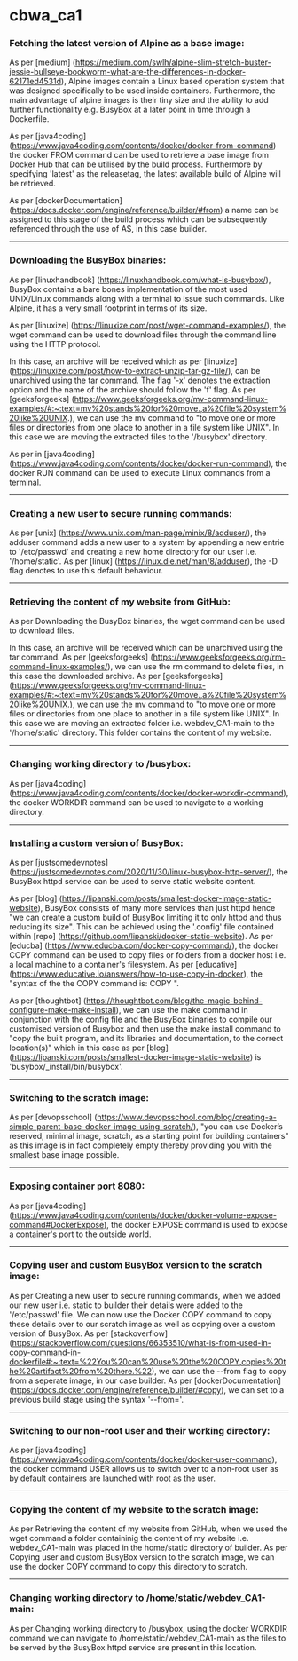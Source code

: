 # cbwa_ca1

### Fetching the latest version of Alpine as a base image: ###
As per [medium] (https://medium.com/swlh/alpine-slim-stretch-buster-jessie-bullseye-bookworm-what-are-the-differences-in-docker-62171ed4531d), Alpine images contain a Linux based operation system that was designed specifically to be used inside containers. Furthermore, the main advantage of alpine images is their tiny size and the ability to add further functionality e.g. BusyBox at a later point in time through a Dockerfile.

As per [java4coding] (https://www.java4coding.com/contents/docker/docker-from-command) the docker FROM command can be used to retrieve a base image from Docker Hub that can be utilised by the build process. Furthermore by specifying 'latest' as the releasetag, the latest available build of Alpine will be retrieved.

As per [dockerDocumentation] (https://docs.docker.com/engine/reference/builder/#from) a name can be assigned to this stage of the build process which can be subsequently referenced through the use of AS, in this case builder.

***
### Downloading the BusyBox binaries: ###
As per [linuxhandbook] (https://linuxhandbook.com/what-is-busybox/), BusyBox contains a bare bones implementation of the most used UNIX/Linux commands along with a terminal to issue such commands. Like Alpine, it has a very small footprint in terms of its size.

As per [linuxize] (https://linuxize.com/post/wget-command-examples/), the wget command can be used to download files through the command line using the HTTP protocol.

In this case, an archive will be received which as per [linuxize] (https://linuxize.com/post/how-to-extract-unzip-tar-gz-file/), can be unarchived using the tar command. The flag '-x' denotes the extraction option and the name of the archive should follow the 'f' flag. As per [geeksforgeeks] (https://www.geeksforgeeks.org/mv-command-linux-examples/#:~:text=mv%20stands%20for%20move.,a%20file%20system%20like%20UNIX.), we can use the mv command to "to move one or more files or directories from one place to another in a file system like UNIX". In this case we are moving the extracted files to the '/busybox' directory.

As per in [java4coding] (https://www.java4coding.com/contents/docker/docker-run-command), the docker RUN command can be used to execute Linux commands from a terminal.

***
### Creating a new user to secure running commands: ###
As per [unix] (https://www.unix.com/man-page/minix/8/adduser/), the adduser command adds a new user to a system by appending a new entrie to '/etc/passwd' and creating a new home directory for our user i.e. '/home/static'. As per [linux] (https://linux.die.net/man/8/adduser), the -D flag denotes to use this default behaviour.

***
### Retrieving the content of my website from GitHub: ###
As per Downloading the BusyBox binaries, the wget command can be used to download files.

In this case, an archive will be received which can be unarchived using the tar command. As per [geeksforgeeks] (https://www.geeksforgeeks.org/rm-command-linux-examples/), we can use the rm command to delete files, in this case the downloaded archive. As per [geeksforgeeks] (https://www.geeksforgeeks.org/mv-command-linux-examples/#:~:text=mv%20stands%20for%20move.,a%20file%20system%20like%20UNIX.), we can use the mv command to "to move one or more files or directories from one place to another in a file system like UNIX". In this case we are moving an extracted folder i.e. webdev_CA1-main to the '/home/static' directory. This folder contains the content of my website.

***
### Changing working directory to /busybox: ###
As per [java4coding] (https://www.java4coding.com/contents/docker/docker-workdir-command), the docker WORKDIR command can be used to navigate to a working directory.

***
### Installing a custom version of BusyBox: ###
As per [justsomedevnotes] (https://justsomedevnotes.com/2020/11/30/linux-busybox-http-server/), the BusyBox httpd service can be used to serve static website content.

As per [blog] (https://lipanski.com/posts/smallest-docker-image-static-website), BusyBox consists of many more services than just httpd hence "we can create a custom build of BusyBox limiting it to only httpd and thus reducing its size". This can be achieved using the '.config' file contained within [repo] (https://github.com/lipanski/docker-static-website). As per [educba] (https://www.educba.com/docker-copy-command/), the docker COPY command can be used to copy files or folders from a docker host i.e. a local machine to a container's filesystem. As per [educative] (https://www.educative.io/answers/how-to-use-copy-in-docker), the "syntax of the the COPY command is: COPY <src> <dest>".

As per [thoughtbot] (https://thoughtbot.com/blog/the-magic-behind-configure-make-make-install), we can use the make command in conjunction with the config file and the BusyBox binaries to compile our customised version of Busybox and then use the make install command to "copy the built program, and its libraries and documentation, to the correct location(s)" which in this case as per [blog] (https://lipanski.com/posts/smallest-docker-image-static-website) is 'busybox/_install/bin/busybox'.

***
### Switching to the scratch image: ###
As per [devopsschool] (https://www.devopsschool.com/blog/creating-a-simple-parent-base-docker-image-using-scratch/), "you can use Docker’s reserved, minimal image, scratch, as a starting point for building containers" as this image is in fact completely empty thereby providing you with the smallest base image possible.

***
### Exposing container port 8080: ###
As per [java4coding] (https://www.java4coding.com/contents/docker/docker-volume-expose-command#DockerExpose), the docker EXPOSE command is used to expose a container's port to the outside world.

***
### Copying user and custom BusyBox version to the scratch image: ###
As per Creating a new user to secure running commands, when we added our new user i.e. static to builder their details were added to the '/etc/passwd' file.  We can now use the Docker COPY command to copy these details over to our scratch image as well as copying over a custom version of BusyBox. As per [stackoverflow] (https://stackoverflow.com/questions/66353510/what-is-from-used-in-copy-command-in-dockerfile#:~:text=%22You%20can%20use%20the%20COPY,copies%20the%20artifact%20from%20there.%22), we can use the --from flag to copy from a seperate image, in our case builder. As per [dockerDocumentation] (https://docs.docker.com/engine/reference/builder/#copy), we can set <src> to a previous build stage using the syntax '--from=<name>'.

***
### Switching to our non-root user and their working directory: ###
As per [java4coding] (https://www.java4coding.com/contents/docker/docker-user-command), the docker command USER allows us to switch over to a non-root user as by default containers are launched with root as the user.

***
### Copying the content of my website to the scratch image: ###
As per Retrieving the content of my website from GitHub, when we used the wget command a folder containinig the content of my website i.e. webdev_CA1-main was placed in the home/static directory of builder. As per Copying user and custom BusyBox version to the scratch image, we can use the docker COPY command to copy this directory to scratch.

***
### Changing working directory to /home/static/webdev_CA1-main: ###
As per Changing working directory to /busybox, using the docker WORKDIR command we can navigate to /home/static/webdev_CA1-main as the files to be served by  the BusyBox httpd service are present in this location.